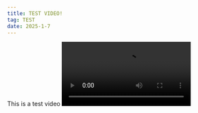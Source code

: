```yaml
---
title: TEST VIDEO!
tag: TEST
date: 2025-1-7
---
```

This is a test video
<video src="https://photovideo.photo.qq.com/1075_0b2ezmn35baaheapt5d5rntthsyex2fabjca.f20.mp4?dis_k=1f7d2ed2e6dcad9960d2c382b363862d&dis_t=1736264175&vuin=2216368705&owner=MjIxNjM2ODcwNQ=="></video>